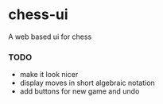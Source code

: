 # chess-ui

A web based ui for chess

### TODO
- make it look nicer
-  display moves in short algebraic notation
-  add buttons for new game and undo